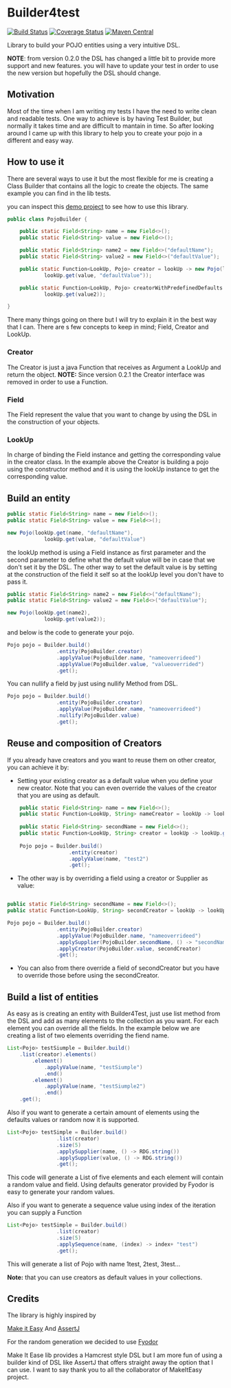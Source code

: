# Builder4test
[![Build Status](https://travis-ci.org/caelwinner/builder4test.svg?branch=master)](https://travis-ci.org/caelwinner/builder4test)
[![Coverage Status](https://coveralls.io/repos/github/caelwinner/builder4test/badge.svg?branch=master)](https://coveralls.io/github/caelwinner/builder4test?branch=master)
[![Maven Central](https://maven-badges.herokuapp.com/maven-central/uk.co.caeldev/builder4test/badge.svg)](https://maven-badges.herokuapp.com/maven-central/uk.co.caeldev/builder4test)

Library to build your POJO entities using a very intuitive DSL.

**NOTE**: from version 0.2.0 the DSL has changed a little bit to provide more support and new features. you will have to update your test in order to use the new version but hopefully the DSL should change.

## Motivation
Most of the time when I am writing my tests I have the need to write clean and readable tests. One way to achieve is by having Test Builder, but normally it takes time and are difficult to mantain in time. So after looking around I came up with this library to help you to create your pojo in a different and easy way.

## How to use it

There are several ways to use it but the most flexible for me is creating a Class Builder that contains all the logic to create the objects.
The same example you can find in the lib tests.

you can inspect this [demo project](https://github.com/caelwinner/build4test-demo) to see how to use this library.

```java
public class PojoBuilder {

    public static Field<String> name = new Field<>();
    public static Field<String> value = new Field<>();

    public static Field<String> name2 = new Field<>("defaultName");
    public static Field<String> value2 = new Field<>("defaultValue");

    public static Function<LookUp, Pojo> creator = lookUp -> new Pojo(lookUp.get(name, "defaultName"),
            lookUp.get(value, "defaultValue"));

    public static Function<LookUp, Pojo> creatorWithPredefinedDefaults = lookUp -> new Pojo(lookUp.get(name2),
            lookUp.get(value2));

}
```
There many things going on there but I will try to explain it in the best way that I can.
There are s few concepts to keep in mind; Field, Creator and LookUp.

### Creator
The Creator is just a java Function that receives as Argument a LookUp and return the object.
**NOTE:** Since version 0.2.1 the Creator interface was removed in order to use a Function.

### Field
The Field represent the value that you want to change by using the DSL in the construction of your objects.

### LookUp 
In charge of binding the Field instance and getting the corresponding value in the creator class.
In the example above the Creator is building a pojo using the constructor method and it is using the lookUp instance to get the corresponding value.

## Build an entity

```java
public static Field<String> name = new Field<>();
public static Field<String> value = new Field<>();

new Pojo(lookUp.get(name, "defaultName"), 
            lookUp.get(value, "defaultValue")
```
the lookUp method is using a Field instance as first parameter and the second parameter to define what the default value will be in case that we don't set it by the DSL.
The other way to set the default value is by setting at the construction of the field it self so at the lookUp level you don't have to pass it.

```java
public static Field<String> name2 = new Field<>("defaultName");
public static Field<String> value2 = new Field<>("defaultValue");

new Pojo(lookUp.get(name2),
            lookUp.get(value2));
```
and below is the code to generate your pojo.

```java
Pojo pojo = Builder.build()
                .entity(PojoBuilder.creator)
                .applyValue(PojoBuilder.name, "nameoverrideed")
                .applyValue(PojoBuilder.value, "valueoverrided")
                .get();
```

You can nullify a field by just using nullify Method from DSL.

```java
Pojo pojo = Builder.build()
                .entity(PojoBuilder.creator)
                .applyValue(PojoBuilder.name, "nameoverrideed")
                .nullify(PojoBuilder.value)
                .get();
```

## Reuse and composition of Creators

If you already have creators and you want to reuse them on other creator, you can achieve it by:

- Setting your existing creator as a default value when you define your new creator. Note that you can even override the values of the creator that you are using as default. 

```java
    public static Field<String> name = new Field<>();
    public static Function<LookUp, String> nameCreator = lookUp -> lookUp.get(name, "test1");
    
    public static Field<String> secondName = new Field<>();
    public static Function<LookUp, String> creator = lookUp -> lookUp.get(secondName, secondCreator);
    
    Pojo pojo = Builder.build()
                    .entity(creator)
                    .applyValue(name, "test2")
                    .get();
```

- The other way is by overriding a field using a creator or Supplier as value:

```java

public static Field<String> secondName = new Field<>();
public static Function<LookUp, String> secondCreator = lookUp -> lookUp.get(secondName, "test1");

Pojo pojo = Builder.build()
                .entity(PojoBuilder.creator)
                .applyValue(PojoBuilder.name, "nameoverrideed")
                .applySupplier(PojoBuilder.secondName, () -> "secondName")
                .applyCreator(PojoBuilder.value, secondCreator)
                .get();
```

- You can also from there override a field of secondCreator but you have to override those before using the secondCreator.


## Build a list of entities

As easy as is creating an entity with Builder4Test, just use list method from the DSL and add as many elements to the collection as you want. For each element you can override all the fields.
In the example below we are creating a list of two elements overriding the fiend name.
 
```java
List<Pojo> testSiumple = Builder.build()
    .list(creator).elements()
        .element()
            .applyValue(name, "testSiumple")
            .end()
        .element()
            .applyValue(name, "testSiumple2")
            .end()
    .get();
```

Also if you want to generate a certain amount of elements using the defaults values or random now it is supported.

```java
List<Pojo> testSimple = Builder.build()
                .list(creator)
                .size(5)
                .applySupplier(name, () -> RDG.string())
                .applySupplier(value, () -> RDG.string())
                .get();
```
This code will generate a List of five elements and each element will contain a random value and field.
Using defaults generator provided by Fyodor is easy to generate your random values.

Also if you want to generate a sequence value using index of the iteration you can supply a Function

```java
List<Pojo> testSimple = Builder.build()
                .list(creator)
                .size(5)
                .applySequence(name, (index) -> index+ "test")
                .get();
```
This will generate a list of Pojo with name 1test, 2test, 3test...

__Note:__ that you can use creators as default values in your collections. 

## Credits
The library is highly inspired by 

[Make it Easy](https://github.com/npryce/make-it-easy) And [AssertJ](https://github.com/joel-costigliola/assertj-core)

For the random generation we decided to use [Fyodor](https://github.com/fyodor-org-uk/fyodor)

Make It Ease lib provides a Hamcrest style DSL but I am more fun of using a builder kind of DSL like AssertJ that offers straight away the option that I can use.
I want to say thank you to all the collaborator of MakeItEasy project.
